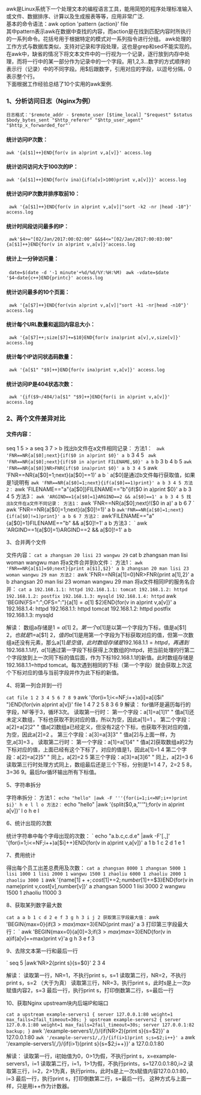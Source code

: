 awk是Linux系统下一个处理文本的编程语言工具，能用简短的程序处理标准输入或文件、数据排序、计算以及生成报表等等，应用非常广泛.  
基本的命令语法：awk option 'pattern {action}' file  
其中pattern表示awk在数据中查找的内容，而action是在找到匹配内容时所执行的一系列命令。花括号用于根据特定的模式对一系列指令进行分组。
awk处理的工作方式与数据库类似，支持对记录和字段处理，这也是grep和sed不能实现的。
在awk中，缺省的情况下将文本文件中的一行视为一个记录，逐行放到内存中处理，而将一行中的某一部分作为记录中的一个字段。用1,2,3...数字的方式顺序的表示行（记录）中的不同字段。用$后跟数字，引用对应的字段，以逗号分隔，0表示整个行。  
下面根据工作经验总结了10个实用的awk案例.  
### 1、分析访问日志（Nginx为例）  
`日志格式：'$remote_addr - $remote_user [$time_local] "$request" $status $body_bytes_sent "$http_referer" "$http_user_agent" "$http_x_forwarded_for"'`  
#### 统计访问IP次数：  
`awk '{a[$1]++}END{for(v in a)print v,a[v]}' access.log`

#### 统计访问访问大于100次的IP：  
`awk '{a[$1]++}END{for(v ina){if(a[v]>100)print v,a[v]}}' access.log`

#### 统计访问IP次数并排序取前10：  
` awk '{a[$1]++}END{for(v in a)print v,a[v]|"sort -k2 -nr |head -10"}' access.log`

#### 统计时间段访问最多的IP：  
` awk'$4>="[02/Jan/2017:00:02:00" &&$4<="[02/Jan/2017:00:03:00"{a[$1]++}END{for(v in a)print v,a[v]}'access.log`

#### 统计上一分钟访问量：  
` date=$(date -d '-1 minute'+%d/%d/%Y:%H:%M)`
` awk -vdate=$date '$4~date{c++}END{printc}' access.log`

#### 统计访问最多的10个页面：  
` awk '{a[$7]++}END{for(vin a)print v,a[v]|"sort -k1 -nr|head -n10"}' access.log`

#### 统计每个URL数量和返回内容总大小：  
` awk '{a[$7]++;size[$7]+=$10}END{for(v ina)print a[v],v,size[v]}' access.log`

#### 统计每个IP访问状态码数量：  
` awk '{a[$1" "$9]++}END{for(v ina)print v,a[v]}' access.log`

#### 统计访问IP是404状态次数：  
` awk '{if($9~/404/)a[$1" "$9]++}END{for(i in a)print v,a[v]}' access.log`

### 2、两个文件差异对比

#### 文件内容：
seq 1 5 > a
seq 3 7 > b
找出b文件在a文件相同记录：
方法1：
` awk 'FNR==NR{a[$0];next}{if($0 in a)print $0}' a b`
3
4
5
` awk 'FNR==NR{a[$0];next}{if($0 in a)print FILENAME,$0}' a b`
b 3
b 4
b 5
` awk 'FNR==NR{a[$0]}NR>FNR{if($0 ina)print $0}' a b
3
4
5
` awk 'FNR==NR{a[$0]=1;next}(a[$0]==1)' a b  ` a[$0]是通过b文件每行获取值，如果是1说明有
` awk 'FNR==NR{a[$0]=1;next}{if(a[$0]==1)print}' a b
3
4
5
方法2：
` awk 'FILENAME=="a"{a[$0]}FILENAME=="b"{if($0 in a)print $0}' a b
3
4
5
方法3：
` awk 'ARGIND==1{a[$0]=1}ARGIND==2 && a[$0]==1' a b
3
4
5
找出b文件在a文件不同记录：
方法1：
` awk 'FNR==NR{a[$0];next}!($0 in a)' a b
6
7
` awk 'FNR==NR{a[$0]=1;next}(a[$0]!=1)' a b
` awk'FNR==NR{a[$0]=1;next}{if(a[$0]!=1)print}' a b
6
7
方法2：
` awk'FILENAME=="a"{a[$0]=1}FILENAME=="b" && a[$0]!=1' a b
方法3：
` awk 'ARGIND==1{a[$0]=1}ARGIND==2 && a[$0]!=1' a b

3、合并两个文件

文件内容：
` cat a
zhangsan 20
lisi 23
wangwu 29
` cat b
zhangsan man
lisi woman
wangwu man
将a文件合并到b文件：
方法1：
` awk 'FNR==NR{a[$1]=$0;next}{print a[$1],$2}' a b
zhangsan 20 man
lisi 23 woman
wangwu 29 man
方法2：
` awk 'FNR==NR{a[$1]=$0}NR>FNR{print a[$1],$2}' a b
zhangsan 20 man
lisi 23 woman
wangwu 29 man
将a文件相同IP的服务名合并：
` cat a
192.168.1.1: httpd
192.168.1.1: tomcat
192.168.1.2: httpd
192.168.1.2: postfix
192.168.1.3: mysqld
192.168.1.4: httpd
` awk 'BEGIN{FS=":";OFS=":"}{a[$1]=a[$1] $2}END{for(v in a)print v,a[v]}' a
192.168.1.4: httpd
192.168.1.1: httpd tomcat
192.168.1.2: httpd postfix
192.168.1.3: mysqld

解读：
数组a存储是$1=a[$1] $2，第一个a[$1]是以第一个字段为下标，值是a[$1] $2，也就是$1=a[$1] $2，值的a[$1]是用第一个字段为下标获取对应的值，但第一次数组a还没有元素，那么a[$1]是空值，此时数组存储是192.168.1.1=httpd，再遇到192.168.1.1时，a[$1]通过第一字段下标获得上次数组的httpd，把当前处理的行第二个字段放到上一次同下标的值后面，作为下标192.168.1.1的新值。此时数组存储是192.168.1.1=httpd tomcat。每次遇到相同的下标（第一个字段）就会获取上次这个下标对应的值与当前字段并作为此下标的新值。

4、将第一列合并到一行


` cat file
1 2 3
4 5 6
7 8 9
` awk '{for(i=1;i<=NF;i++)a[i]=a[i]$i" "}END{for(vin a)print a[v]}' file
1 4 7
2 5 8
3 6 9
解读：
for循环是遍历每行的字段，NF等于3，循环3次。
读取第一行时：
第一个字段：a[1]=a[1]1" "  值a[1]还未定义数组，下标也获取不到对应的值，所以为空，因此a[1]=1 。
第二个字段：a[2]=a[2]2" "  值a[2]数组a已经定义，但没有2这个下标，也获取不到对应的值，为空，因此a[2]=2 。
第三个字段：a[3]=a[3]3" "  值a[2]与上面一样，为空,a[3]=3 。
读取第二行时：
第一个字段：a[1]=a[1]4" "  值a[2]获取数组a的2为下标对应的值，上面已经有这个下标了，对应的值是1，因此a[1]=1 4
第二个字段：a[2]=a[2]5" "  同上，a[2]=2 5
第三个字段：a[3]=a[3]6" "  同上，a[2]=3 6
读取第三行时处理方式同上，数组最后还是三个下标，分别是1=1 4 7，2=2 5 8，3=36 9。最后for循环输出所有下标值。

5、字符串拆分

字符串拆分：
方法1：
` echo "hello" |awk -F '''{for(i=1;i<=NF;i++)print $i}'
h
e
l
l
o
方法2：
` echo "hello" |awk '{split($0,a,"''");for(v in a)print a[v]}'
l
o
h
e
l

6、统计出现的次数

统计字符串中每个字母出现的次数：
` echo "a.b.c,c.d.e" |awk -F'[.,]' '{for(i=1;i<=NF;i++)a[$i]++}END{for(v in a)print v,a[v]}'
a 1
b 1
c 2
d 1
e 1

7、费用统计

得出每个员工出差总费用及次数：
` cat a
zhangsan 8000 1
zhangsan 5000 1
lisi 1000 1
lisi 2000 1
wangwu 1500 1
zhaoliu 6000 1
zhaoliu 2000 1
zhaoliu 3000 1
` awk '{name[$1]++;cost[$1]+=$2;number[$1]+=$3}END{for(v in name)print v,cost[v],number[v]}' a
zhangsan 5000 1
lisi 3000 2
wangwu 1500 1
zhaoliu 11000 3

8、获取某列数字最大数


` cat a
a b 1
c d 2
e f 3
g h 3
i j 2
获取第三字段最大值：
` awk 'BEGIN{max=0}{if($3>max)max=$3}END{print max}' a
3
打印第三字段最大行：
` awk 'BEGIN{max=0}{a[$0]=$3;if($3>max)max=$3}END{for(v in a)if(a[v]==max)print v}'a
g h 3
e f 3

9、去除文本第一行和最后一行

` seq 5 |awk'NR>2{print s}{s=$0}'
2
3
4

解读：
读取第一行，NR=1，不执行print s，s=1
读取第二行，NR=2，不执行print s，s=2 （大于为真）
读取第三行，NR=3，执行print s，此时s是上一次p赋值内容2，s=3
最后一行，执行print s，打印倒数第二行，s=最后一行

10、获取Nginx upstream块内后端IP和端口


` cat a
upstream example-servers1 {
   server 127.0.0.1:80 weight=1 max_fails=2fail_timeout=30s;
}
upstream example-servers2 {
   server 127.0.0.1:80 weight=1 max_fails=2fail_timeout=30s;
   server 127.0.0.1:82 backup;
}
` awk '/example-servers1/,/}/{if(NR>2){print s}{s=$2}}' a
127.0.0.1:80
` awk '/example-servers1/,/}/{if(i>1)print s;s=$2;i++}' a
` awk '/example-servers1/,/}/{if(i>1){print s}{s=$2;i++}}' a
127.0.0.1:80

解读：
读取第一行，i初始值为0，0>1为假，不执行print s，x=example-servers1，i=1
读取第二行，i=1，1>1为假，不执行prints，s=127.0.0.1:80,i=2
读取第三行，i=2，2>1为真，执行prints，此时s是上一次s赋值内容127.0.0.1:80，i=3
最后一行，执行print s，打印倒数第二行，s=最后一行。
这种方式与上面一样，只是用i++作为计数器。